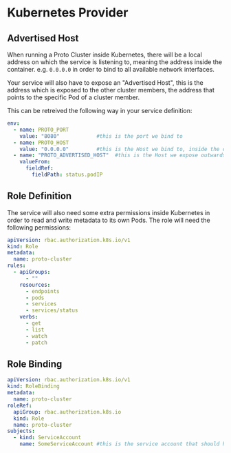# Kubernetes Provider




## Advertised Host

When running a Proto Cluster inside Kubernetes, there will be a local address on which the service is listening to, meaning the address inside the container.
e.g. `0.0.0.0` in order to bind to all available network interfaces.

Your service will also have to expose an "Advertised Host", this is the address which is exposed to the other cluster members, the address that points to the specific Pod of a cluster member.

This can be retreived the following way in your service definition:

```yml
env:
  - name: PROTO_PORT
    value: "8080"            #this is the port we bind to
  - name: PROTO_HOST
    value: "0.0.0.0"         #this is the Host we bind to, inside the container
  - name: "PROTO_ADVERTISED_HOST"  #this is the Host we expose outwards, to the cluster
    valueFrom:
      fieldRef:
        fieldPath: status.podIP
```                 

## Role Definition

The service will also need some extra permissions inside Kubernetes in order to read and write metadata to its own Pods.
The role will need the following permissions:

```yml
apiVersion: rbac.authorization.k8s.io/v1
kind: Role
metadata:
  name: proto-cluster
rules:
  - apiGroups:
      - ""
    resources:
      - endpoints
      - pods
      - services
      - services/status
    verbs:
      - get
      - list
      - watch
      - patch
```      

## Role Binding

```yml
apiVersion: rbac.authorization.k8s.io/v1
kind: RoleBinding
metadata:
  name: proto-cluster
roleRef:
  apiGroup: rbac.authorization.k8s.io
  kind: Role
  name: proto-cluster
subjects:
  - kind: ServiceAccount
    name: SomeServiceAccount #this is the service account that should have this role applied
```    
